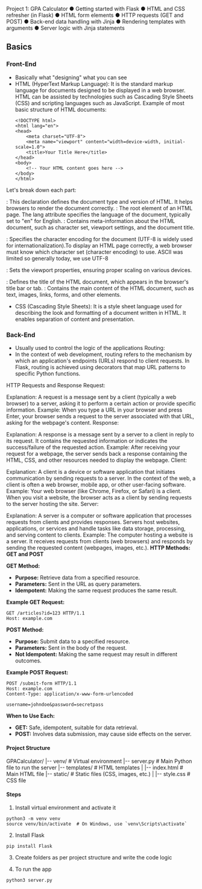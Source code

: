 
Project 1: GPA Calculator 
● Getting started with Flask 
● HTML and CSS refresher (in Flask) 
● HTML form elements 
● HTTP requests (GET and POST) 
● Back-end data handling with Jinja 
● Rendering templates with arguments 
● Server logic with Jinja statements  


## Basics

### Front-End 
- Basically what "designing" what you can see
- HTML (HyperText Markup Language): It is the standard markup language for documents designed to be displayed in a web browser. HTML can be assisted by technologies such as Cascading Style Sheets (CSS) and scripting languages such as JavaScript.
Example of most basic structure of HTML documents:
    ```
    <!DOCTYPE html>
    <html lang="en">
    <head>
        <meta charset="UTF-8">
        <meta name="viewport" content="width=device-width, initial-scale=1.0">
        <title>Your Title Here</title>
    </head>
    <body>
        <!-- Your HTML content goes here -->
    </body>
    </html>
    ```
Let's break down each part:

<!DOCTYPE html>: This declaration defines the document type and version of HTML. It helps browsers to render the document correctly.

<html lang="en">: The root element of an HTML page. The lang attribute specifies the language of the document, typically set to "en" for English.

<head>: Contains meta-information about the HTML document, such as character set, viewport settings, and the document title.

<meta charset="UTF-8">: Specifies the character encoding for the document (UTF-8 is widely used for internationalization).To display an HTML page correctly, a web browser must know which character set (character encoding) to  use. ASCII was limited so generally today, we use UTF-8

<meta name="viewport" content="width=device-width, initial-scale=1.0">: Sets the viewport properties, ensuring proper scaling on various devices.

<title>Your Title Here</title>: Defines the title of the HTML document, which appears in the browser's title bar or tab.

<body>: Contains the main content of the HTML document, such as text, images, links, forms, and other elements.


- CSS (Cascading Style Sheets): It is a style sheet language used for describing the look and formatting of a document written in HTML. It enables separation of content and presentation.

### Back-End
- Usually used to control the logic of the applications
Routing:
- In the context of web development, routing refers to the mechanism by which an application's endpoints (URLs) respond to client requests. In Flask, routing is achieved using decorators that map URL patterns to specific Python functions.


HTTP Requests and Response
Request:

Explanation: A request is a message sent by a client (typically a web browser) to a server, asking it to perform a certain action or provide specific information.
Example: When you type a URL in your browser and press Enter, your browser sends a request to the server associated with that URL, asking for the webpage's content.
Response:

Explanation: A response is a message sent by a server to a client in reply to its request. It contains the requested information or indicates the success/failure of the requested action.
Example: After receiving your request for a webpage, the server sends back a response containing the HTML, CSS, and other resources needed to display the webpage.
Client:

Explanation: A client is a device or software application that initiates communication by sending requests to a server. In the context of the web, a client is often a web browser, mobile app, or other user-facing software.
Example: Your web browser (like Chrome, Firefox, or Safari) is a client. When you visit a website, the browser acts as a client by sending requests to the server hosting the site.
Server:

Explanation: A server is a computer or software application that processes requests from clients and provides responses. Servers host websites, applications, or services and handle tasks like data storage, processing, and serving content to clients.
Example: The computer hosting a website is a server. It receives requests from clients (web browsers) and responds by sending the requested content (webpages, images, etc.).
**HTTP Methods: GET and POST**

**GET Method:**
- **Purpose:** Retrieve data from a specified resource.
- **Parameters:** Sent in the URL as query parameters.
- **Idempotent:** Making the same request produces the same result.

**Example GET Request:**
```http
GET /articles?id=123 HTTP/1.1
Host: example.com
```

**POST Method:**
- **Purpose:** Submit data to a specified resource.
- **Parameters:** Sent in the body of the request.
- **Not Idempotent:** Making the same request may result in different outcomes.

**Example POST Request:**
```http
POST /submit-form HTTP/1.1
Host: example.com
Content-Type: application/x-www-form-urlencoded

username=johndoe&password=secretpass
```

**When to Use Each:**
- **GET:** Safe, idempotent, suitable for data retrieval.
- **POST:** Involves data submission, may cause side effects on the server.



#### Project Structure
GPACalculator/
|-- venv/            # Virtual environment
|-- server.py        # Main Python file to run the server
|-- templates/       # HTML templates
|   |-- index.html   # Main HTML file
|-- static/          # Static files (CSS, images, etc.)
|   |-- style.css    # CSS file

#### Steps
1. Install virtual environment and activate it 
```
python3 -m venv venv
source venv/bin/activate  # On Windows, use `venv\Scripts\activate`
```

2. Install Flask
```
pip install Flask
```

3. Create folders as per project structure and write the code logic

4. To run the app
```
python3 server.py
```